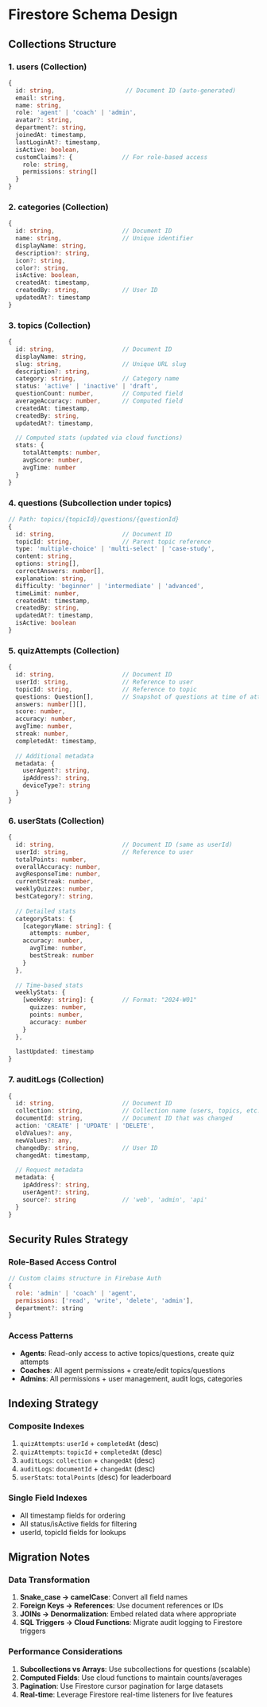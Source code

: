 # Firestore Schema Design

## Collections Structure

### 1. **users** (Collection)
```typescript
{
  id: string,                    // Document ID (auto-generated)
  email: string,
  name: string,
  role: 'agent' | 'coach' | 'admin',
  avatar?: string,
  department?: string,
  joinedAt: timestamp,
  lastLoginAt?: timestamp,
  isActive: boolean,
  customClaims?: {              // For role-based access
    role: string,
    permissions: string[]
  }
}
```

### 2. **categories** (Collection)
```typescript
{
  id: string,                   // Document ID
  name: string,                 // Unique identifier
  displayName: string,
  description?: string,
  icon?: string,
  color?: string,
  isActive: boolean,
  createdAt: timestamp,
  createdBy: string,            // User ID
  updatedAt?: timestamp
}
```

### 3. **topics** (Collection)
```typescript
{
  id: string,                   // Document ID
  displayName: string,
  slug: string,                 // Unique URL slug
  description?: string,
  category: string,             // Category name
  status: 'active' | 'inactive' | 'draft',
  questionCount: number,        // Computed field
  averageAccuracy: number,      // Computed field
  createdAt: timestamp,
  createdBy: string,
  updatedAt?: timestamp,
  
  // Computed stats (updated via cloud functions)
  stats: {
    totalAttempts: number,
    avgScore: number,
    avgTime: number
  }
}
```

### 4. **questions** (Subcollection under topics)
```typescript
// Path: topics/{topicId}/questions/{questionId}
{
  id: string,                   // Document ID
  topicId: string,              // Parent topic reference
  type: 'multiple-choice' | 'multi-select' | 'case-study',
  content: string,
  options: string[],
  correctAnswers: number[],
  explanation: string,
  difficulty: 'beginner' | 'intermediate' | 'advanced',
  timeLimit: number,
  createdAt: timestamp,
  createdBy: string,
  updatedAt?: timestamp,
  isActive: boolean
}
```

### 5. **quizAttempts** (Collection)
```typescript
{
  id: string,                   // Document ID
  userId: string,               // Reference to user
  topicId: string,              // Reference to topic
  questions: Question[],        // Snapshot of questions at time of attempt
  answers: number[][],
  score: number,
  accuracy: number,
  avgTime: number,
  streak: number,
  completedAt: timestamp,
  
  // Additional metadata
  metadata: {
    userAgent?: string,
    ipAddress?: string,
    deviceType?: string
  }
}
```

### 6. **userStats** (Collection)
```typescript
{
  id: string,                   // Document ID (same as userId)
  userId: string,               // Reference to user
  totalPoints: number,
  overallAccuracy: number,
  avgResponseTime: number,
  currentStreak: number,
  weeklyQuizzes: number,
  bestCategory?: string,
  
  // Detailed stats
  categoryStats: {
    [categoryName: string]: {
      attempts: number,
    accuracy: number,
      avgTime: number,
      bestStreak: number
    }
  },
  
  // Time-based stats
  weeklyStats: {
    [weekKey: string]: {        // Format: "2024-W01"
      quizzes: number,
      points: number,
      accuracy: number
    }
  },
  
  lastUpdated: timestamp
}
```

### 7. **auditLogs** (Collection)
```typescript
{
  id: string,                   // Document ID
  collection: string,           // Collection name (users, topics, etc.)
  documentId: string,           // Document ID that was changed
  action: 'CREATE' | 'UPDATE' | 'DELETE',
  oldValues?: any,
  newValues?: any,
  changedBy: string,            // User ID
  changedAt: timestamp,
  
  // Request metadata
  metadata: {
    ipAddress?: string,
    userAgent?: string,
    source?: string             // 'web', 'admin', 'api'
  }
}
```

## Security Rules Strategy

### Role-Based Access Control
```javascript
// Custom claims structure in Firebase Auth
{
  role: 'admin' | 'coach' | 'agent',
  permissions: ['read', 'write', 'delete', 'admin'],
  department?: string
}
```

### Access Patterns
- **Agents**: Read-only access to active topics/questions, create quiz attempts
- **Coaches**: All agent permissions + create/edit topics/questions 
- **Admins**: All permissions + user management, audit logs, categories

## Indexing Strategy

### Composite Indexes
1. `quizAttempts`: `userId` + `completedAt` (desc)
2. `quizAttempts`: `topicId` + `completedAt` (desc)
3. `auditLogs`: `collection` + `changedAt` (desc)
4. `auditLogs`: `documentId` + `changedAt` (desc)
5. `userStats`: `totalPoints` (desc) for leaderboard

### Single Field Indexes
- All timestamp fields for ordering
- All status/isActive fields for filtering
- userId, topicId fields for lookups

## Migration Notes

### Data Transformation
1. **Snake_case → camelCase**: Convert all field names
2. **Foreign Keys → References**: Use document references or IDs
3. **JOINs → Denormalization**: Embed related data where appropriate
4. **SQL Triggers → Cloud Functions**: Migrate audit logging to Firestore triggers

### Performance Considerations
1. **Subcollections vs Arrays**: Use subcollections for questions (scalable)
2. **Computed Fields**: Use cloud functions to maintain counts/averages
3. **Pagination**: Use Firestore cursor pagination for large datasets
4. **Real-time**: Leverage Firestore real-time listeners for live features 